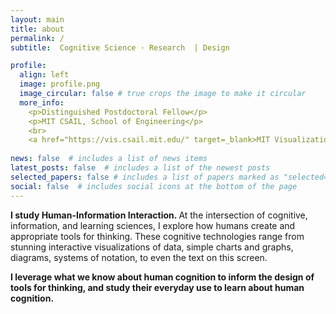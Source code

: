 ```yaml
---
layout: main
title: about
permalink: /
subtitle:  Cognitive Science · Research  | Design 

profile:
  align: left
  image: profile.png
  image_circular: false # true crops the image to make it circular
  more_info: 
    <p>Distinguished Postdoctoral Fellow</p>
    <p>MIT CSAIL, School of Engineering</p>
    <br>
    <a href="https://vis.csail.mit.edu/" target=_blank>MIT Visualization Group</a>
        
news: false  # includes a list of news items
latest_posts: false  # includes a list of the newest posts
selected_papers: false # includes a list of papers marked as "selected={true}"
social: false  # includes social icons at the bottom of the page
---
```

<b> I study Human-Information Interaction. </b> At the intersection of cognitive, information, and learning sciences, I explore how humans create and appropriate tools for thinking. These cognitive technologies range from stunning interactive visualizations of data, simple charts and graphs, diagrams, systems of notation, to even the text on this screen.

<b>I leverage what we know about human cognition to inform the design of tools for thinking, and study their everyday use to learn about human cognition.</b>



<!-- Write your biography here. Tell the world about yourself. Link to your favorite [subreddit](http://reddit.com). You can put a picture in, too. The code is already in, just name your picture `prof_pic.jpg` and put it in the `img/` folder.

Put your address / P.O. box / other info right below your picture. You can also disable any of these elements by editing `profile` property of the YAML header of your `_pages/about.md`. Edit `_bibliography/papers.bib` and Jekyll will render your [publications page](/al-folio/publications/) automatically.

Link to your social media connections, too. This theme is set up to use [Font Awesome icons](https://fontawesome.com/) and [Academicons](https://jpswalsh.github.io/academicons/), like the ones below. Add your Facebook, Twitter, LinkedIn, Google Scholar, or just disable all of them. -->